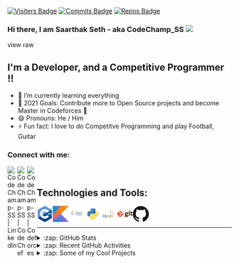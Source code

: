 [![Visiters Badge](https://badges.pufler.dev/visits/CodeChamp-SS/CodeChamp-SS)](https://badges.pufler.dev)
[![Commits Badge](https://badges.pufler.dev/commits/yearly/CodeChamp-SS)](https://badges.pufler.dev)
[![Repos Badge](https://badges.pufler.dev/repos/CodeChamp-SS)](https://badges.pufler.dev)


### Hi there, I am Saarthak Seth - aka CodeChamp_SS <img src="https://raw.githubusercontent.com/MartinHeinz/MartinHeinz/master/wave.gif" width="30px">
view raw

<!--
**CodeChamp-SS/CodeChamp-SS** is a ✨ _special_ ✨ repository because its `README.md` (this file) appears on your GitHub profile.

Here are some ideas to get you started:

- 🌱 I’m currently learning ...
- 👯 I’m looking to collaborate on ...
- 🤔 I’m looking for help with ...
- 💬 Ask me about ...
- 📫 How to reach me: ...
- 😄 Pronouns: ...
- ⚡ Fun fact: ...
-->

## I'm a Developer, and a Competitive Programmer !!

- 🌱 I’m currently learning everything
- 🥅 2021 Goals: Contribute more to Open Source projects and become Master in Codeforces 🤣
- 😄 Pronouns: He / Him
- ⚡ Fun fact: I love to do Competitve Programming and play Football, Guitar

### Connect with me:
[<img align="left" alt="CodeChamp-SS | LinkedIn" width="22px" src="https://cdn.jsdelivr.net/npm/simple-icons@v3/icons/linkedin.svg" />][linkedin]
[<img align="left" alt="CodeChamp-SS | CodeChef" width="22px" src="https://cdn.jsdelivr.net/npm/simple-icons@v3/icons/codechef.svg" />][codechef]
[<img align="left" alt="CodeChamp-SS | Codeforces" width="22px" src="https://cdn.jsdelivr.net/npm/simple-icons@v3/icons/codeforces.svg" />][codeforces]

<br />

## Technologies and Tools:
<img align="left" alt="C++" width="36px" src="https://raw.githubusercontent.com/github/explore/80688e429a7d4ef2fca1e82350fe8e3517d3494d/topics/cpp/cpp.png" />
<img align="left" alt="Kotlin" width="36px" src="https://raw.githubusercontent.com/github/explore/80688e429a7d4ef2fca1e82350fe8e3517d3494d/topics/kotlin/kotlin.png" />
<img align="left" alt="Java" width="36px" src="https://raw.githubusercontent.com/github/explore/80688e429a7d4ef2fca1e82350fe8e3517d3494d/topics/java/java.png" />
<img align="left" alt="Python" width="36px" src="https://raw.githubusercontent.com/github/explore/80688e429a7d4ef2fca1e82350fe8e3517d3494d/topics/python/python.png" />
<img align="left" alt="MySQL" width="36px" src="https://raw.githubusercontent.com/github/explore/80688e429a7d4ef2fca1e82350fe8e3517d3494d/topics/mysql/mysql.png" />
<img align="left" alt="Git" width="36px" src="https://raw.githubusercontent.com/github/explore/80688e429a7d4ef2fca1e82350fe8e3517d3494d/topics/git/git.png" />
<img align="left" alt="GitHub" width="36px" src="https://raw.githubusercontent.com/github/explore/78df643247d429f6cc873026c0622819ad797942/topics/github/github.png" />

<br />
<br />

---

<details>
  <summary>:zap: GitHub Stats</summary>

  <img align="centre" alt="codeSTACKr's GitHub Stats" src="https://github-readme-stats-codechamp-ss.vercel.app/api?username=CodeChamp-SS&show_icons=true&hide_border=true&theme=radical" />

</details>

<details>
  <summary>:zap: Recent GitHub Activities</summary>

  <!--START_SECTION:activity-->
1. 🗣 Commented on [#777](https://github.com/anitab-org/mentorship-android/issues/777) in [anitab-org/mentorship-android](https://github.com/anitab-org/mentorship-android)
2. 🗣 Commented on [#777](https://github.com/anitab-org/mentorship-android/issues/777) in [anitab-org/mentorship-android](https://github.com/anitab-org/mentorship-android)
3. 🗣 Commented on [#1069](https://github.com/anitab-org/mentorship-android/issues/1069) in [anitab-org/mentorship-android](https://github.com/anitab-org/mentorship-android)
4. 🗣 Commented on [#1069](https://github.com/anitab-org/mentorship-android/issues/1069) in [anitab-org/mentorship-android](https://github.com/anitab-org/mentorship-android)
5. 🗣 Commented on [#1069](https://github.com/anitab-org/mentorship-android/issues/1069) in [anitab-org/mentorship-android](https://github.com/anitab-org/mentorship-android)
<!--END_SECTION:activity-->

</details>

<details>
  
  <summary>:zap: Some of my Cool Projects</summary>
  
  <a href="https://github.com/CodeChamp-SS/ProTeams-ProjectManagementApp">
  <img align="center" src="https://github-readme-stats-codechamp-ss.vercel.app/api/pin/?username=CodeChamp-SS&repo=ProTeams-ProjectManagementApp&theme=radical" />
</a>
<a href="https://github.com/CodeChamp-SS/SwampHackGame">
  <img align="center" src="https://github-readme-stats-codechamp-ss.vercel.app/api/pin/?username=CodeChamp-SS&repo=SwampHackGame&theme=radical" />
</a>
<br />
<a href="https://github.com/CodeChamp-SS/RunningTrackerApp">
  <img align="center" src="https://github-readme-stats-codechamp-ss.vercel.app/api/pin/?username=CodeChamp-SS&repo=RunningTrackerApp&theme=radical" />
</a>
<a href="https://github.com/CodeChamp-SS/7MinutesWorkout">
  <img align="center" src="https://github-readme-stats-codechamp-ss.vercel.app/api/pin/?username=CodeChamp-SS&repo=7MinutesWorkout&theme=radical" />
</a>
  
</details>


[linkedin]: https://www.linkedin.com/in/saarthak-seth/
[codechef]: https://www.codechef.com/users/saarthak_10
[codeforces]: https://codeforces.com/profile/CodeChamp_SS
